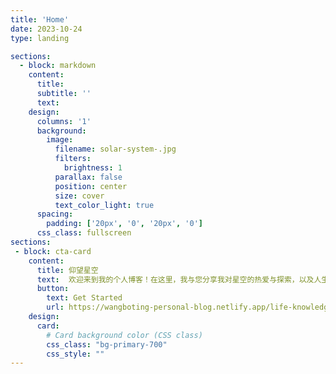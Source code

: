 ```yaml
---  
title: 'Home'  
date: 2023-10-24  
type: landing  

sections:  
  - block: markdown
    content:
      title:
      subtitle: ''
      text:
    design:
      columns: '1'
      background:
        image: 
          filename: solar-system-.jpg  
          filters:
            brightness: 1
          parallax: false
          position: center
          size: cover
          text_color_light: true
      spacing:
        padding: ['20px', '0', '20px', '0']
      css_class: fullscreen
sections:
 - block: cta-card
    content:
      title: 仰望星空
      text:  欢迎来到我的个人博客！在这里，我与您分享我对星空的热爱与探索，以及人生的思考和体验。不论您是天文爱好者、哲学追寻者，还是寻找灵感的人，我希望我的博客能为您带来启发和共鸣。 🌟
      button:
        text: Get Started
        url: https://wangboting-personal-blog.netlify.app/life-knowledge/
    design:
      card:
        # Card background color (CSS class)
        css_class: "bg-primary-700"
        css_style: ""
---
```


